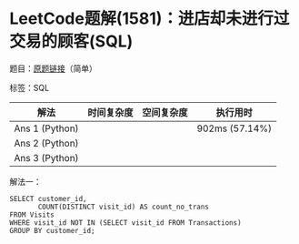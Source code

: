 # LeetCode题解(1581)：进店却未进行过交易的顾客(SQL)

题目：[原题链接](https://leetcode-cn.com/problems/customer-who-visited-but-did-not-make-any-transactions/)（简单）

标签：SQL

| 解法           | 时间复杂度 | 空间复杂度 | 执行用时       |
| -------------- | ---------- | ---------- | -------------- |
| Ans 1 (Python) |            |            | 902ms (57.14%) |
| Ans 2 (Python) |            |            |                |
| Ans 3 (Python) |            |            |                |

解法一：

```mysql
SELECT customer_id,
       COUNT(DISTINCT visit_id) AS count_no_trans
FROM Visits
WHERE visit_id NOT IN (SELECT visit_id FROM Transactions)
GROUP BY customer_id;
```